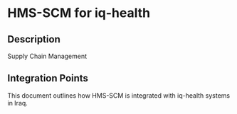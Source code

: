 # HMS-SCM for iq-health

## Description

Supply Chain Management

## Integration Points

This document outlines how HMS-SCM is integrated with iq-health systems in Iraq.
